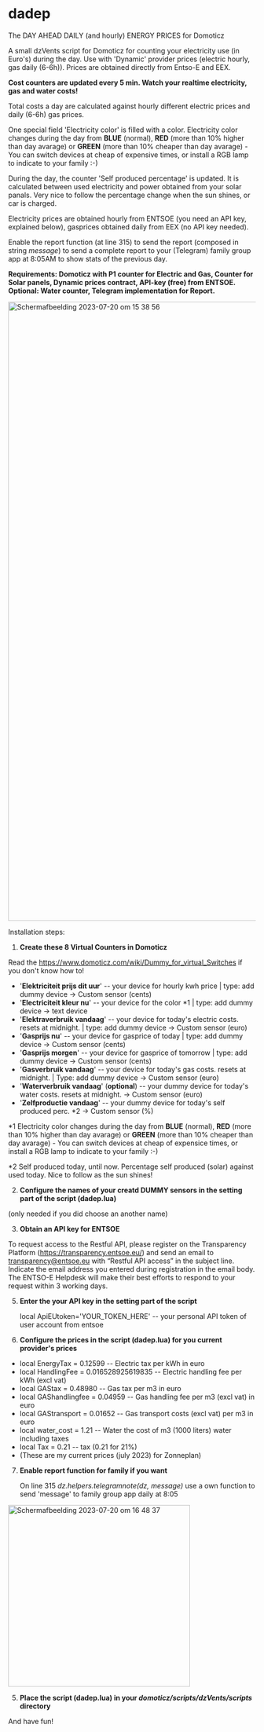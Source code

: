 # dadep
The DAY AHEAD DAILY (and hourly) ENERGY PRICES for Domoticz

A small dzVents script for Domoticz for counting your electricity use (in Euro's) during the day. Use with 'Dynamic' provider prices (electric hourly, gas daily (6-6h)). Prices are obtained directly from Entso-E and EEX.

**Cost counters are updated every 5 min. Watch your realtime electricity, gas and water costs!**

Total costs a day are calculated against hourly different electric prices and daily (6-6h) gas prices.

One special field 'Electricity color' is filled with a color. Electricity color changes during the day from **BLUE** (normal), **RED** (more than 10% higher than day avarage) or **GREEN** (more than 10% cheaper than day avarage) - You can switch devices at cheap of expensive times, or install a RGB lamp to indicate to your family :-)

During the day, the counter 'Self produced percentage' is updated. It is calculated between used electricity and power obtained from your solar panals. Very nice to follow the percentage change when the sun shines, or car is charged.

Electricity prices are obtained hourly from ENTSOE (you need an API key, explained below), gasprices obtained daily from EEX (no API key needed). 

Enable the report function (at line 315) to send the report (composed in string _message_) to send a complete report to your (Telegram) family group app at 8:05AM to show stats of the previous day.

**Requirements: Domoticz with P1 counter for Electric and Gas, Counter for Solar panels, Dynamic prices contract, API-key (free) from ENTSOE. Optional: Water counter, Telegram implementation for Report.**


<img width="1261" alt="Scherm­afbeelding 2023-07-20 om 15 38 56" src="https://github.com/H4nsie/dadep/assets/8566538/ad16449e-f049-4027-9fdd-fb006d7c5cbb">



Installation steps:

1) **Create these 8 Virtual Counters in Domoticz**

Read the <a href="Domoticz Wiki">https://www.domoticz.com/wiki/Dummy_for_virtual_Switches</a> if you don't know how to!

* '**Elektriciteit prijs dit uur**'	-- your device for hourly kwh price 	| type: add dummy device -> Custom sensor (cents)
* '**Electriciteit kleur nu**'			-- your device for the color *1 			| type: add dummy device -> text device
* '**Elektraverbruik vandaag**'			-- your device for today's electric costs. resets at midnight. | type: add dummy device ->  Custom sensor (euro)
* '**Gasprijs nu**'								  -- your device for gasprice of today 	| type: add dummy device -> Custom sensor (cents)
* '**Gasprijs morgen**'					    -- your device for gasprice of tomorrow | type: add dummy device -> Custom sensor (cents)
* '**Gasverbruik vandaag**'					-- your device for today's gas costs. resets at midnight. | Type: add dummy device -> Custom sensor (euro)
* '**Waterverbruik vandaag**'				(**optional**) -- your dummy device for today's water costs. resets at midnight.  -> Custom sensor (euro) 
* '**Zelfproductie vandaag**'			  -- your dummy device for today's self produced perc. *2 -> Custom sensor (%)

*1 Electricity color changes during the day from **BLUE** (normal), **RED** (more than 10% higher than day avarage) or **GREEN** (more than 10% cheaper than day avarage) - You can switch devices at cheap of expensice times, or install a RGB lamp to indicate to your family :-)

*2 Self produced today, until now. Percentage self produced (solar) against used today. Nice to follow as the sun shines!



2) **Configure the names of your creatd DUMMY sensors in the setting part of the script (dadep.lua)**

(only needed if you did choose an another name)

3) **Obtain an API key for ENTSOE**
   
  To request access to the Restful API, please register on the Transparency Platform (<a href="link">https://transparency.entsoe.eu/</a>) and send an email to transparency@entsoe.eu with “Restful API access” in the subject line. Indicate the email address you entered during registration in the email body. The ENTSO-E Helpdesk will make their best efforts to respond to your request within 3 working days.</li>

5) **Enter the your API key in the setting part of the script**

   local ApiEUtoken='YOUR_TOKEN_HERE'     -- your personal API token of user account from entsoe

6) **Configure the prices in the script (dadep.lua) for you current provider's prices**

* local EnergyTax = 0.12599					      -- Electric tax per kWh in euro
* local HandlingFee = 0.016528925619835	  -- Electric handling fee per kWh (excl vat)
* local GAStax = 0.48980			            -- Gas tax per m3 in euro
* local GAShandlingfee = 0.04959        	-- Gas handling fee per m3 (excl vat) in euro
* local GAStransport = 0.01652            -- Gas transport costs (excl vat) per m3 in euro
* local water_cost = 1.21                 -- Water the cost of m3 (1000 liters) water including taxes
* local Tax = 0.21	                      -- tax (0.21 for 21%)
* (These are my current prices (july 2023) for Zonneplan)

7) **Enable report function for family if you want**

   On line 315     	    _dz.helpers.telegramnote(dz, message)_ use a own function to send 'message' to family group app daily at 8:05

<img width="370" alt="Scherm­afbeelding 2023-07-20 om 16 48 37" src="https://github.com/H4nsie/dadep/assets/8566538/cec678ff-1f93-4da5-8da0-3b1f87323432">



5) **Place the script (dadep.lua) in your _domoticz/scripts/dzVents/scripts_ directory**

And have fun!


